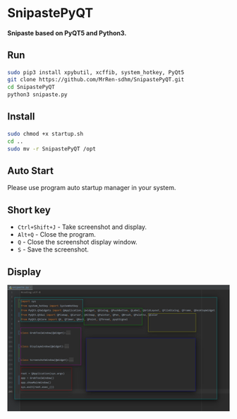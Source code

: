 # SnipastePyQT

#### Snipaste based on PyQT5 and Python3.



## Run

```bash
sudo pip3 install xpybutil, xcffib, system_hotkey, PyQt5
git clone https://github.com/MrRen-sdhm/SnipastePyQT.git
cd SnipastePyQT
python3 snipaste.py
```



## Install

```bash
sudo chmod +x startup.sh
cd ..
sudo mv -r SnipastePyQT /opt
```



## Auto Start

Please use program auto startup manager in your system.



## Short key

- `Ctrl+Shift+J` - Take screenshot and display.
- `Alt+Q` - Close the program.
- `Q` - Close the screenshot display window.
- `S` - Save the screenshot.



## Display

![snipaste](./snipaste.png)